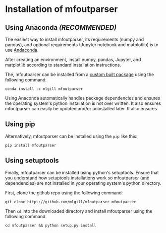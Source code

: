 # Installation of mfoutparser

## Using Anaconda *(RECOMMENDED)*

The easiest way to install mfoutparser, its requirements (numpy and pandas), and optional requirements (Jupyter notebook and matplotlib) is to use [Andaconda](https://www.continuum.io/downloads).

After creating an environment, install numpy, pandas, Jupyter, and matplotlib according to standard installation instructions.

The, mfoutparser can be installed from a [custom built package](https://anaconda.org/mlgill/mfoutparser) using the following command:

```
conda install -c mlgill mfoutparser
```

Using Anaconda automatically handles package dependencies and ensures the operating system's python installation is not over written. It also ensures mfoutparser can easily be updated and/or uninstalled later. It also ensures 

## Using pip

Alternatively, mfoutparser can be installed using the `pip` like this:

```
pip install mfoutparser
```

## Using setuptools

Finally, mfoutparser can be installed using python's setuptools. Ensure that you understand how setuptools installations work so mfoutparser (and dependencies) are not installed in your operating system's python directory.

First, clone the github repo using the following command:

```
git clone https://github.com/mlgill/mfoutparser mfoutparser
```

Then `cd` into the downloaded directory and install mfoutparser using the following command:

```
cd mfoutparser && python setup.py install
```
